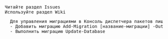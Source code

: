 <pre>
Читайте раздел Issues
Используйте раздел Wiki
</pre>

<pre>
  Для управления миграциями в Консоль диспетчера пакетов пишем:
  - Добавить миграцию Add-Migration [название-миграции] -OutputDir Data\Migrations
  - Выполнить миграцию Update-Database
</pre>
